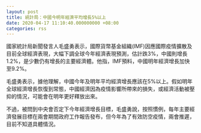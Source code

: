 ```yaml
---
layout: post
title: 統計局：中國今明年經濟平均增長5%以上
date: 2020-04-17 11:10:40.000000000 +08:00
categories: rss
---
```


國家統計局新聞發言人毛盛勇表示，國際貨幣基金組織(IMF)因應國際疫情擴散及目前全球經濟表現，大幅下調全球今年經濟表現預測，估計跌3%，中國則增長1.2%，是少數仍有增長的主要經濟體。他指，IMF預料，中國明年經濟增長加快至9.2%。

毛盛勇表示，據他理解，中國今年及明年平均經濟增長應該在5%以上。假如明年全球經濟增長恢復到常態，中國經濟因為疫情影響所帶來的損失，或經濟活動被壓抑的情況，可能會在明年更好釋放出來。

不過，被問到中央會否定下今年經濟增長目標，毛盛勇說，按照慣例，每年主要經濟發展目標在兩會期間政府工作報告發布，但今年為了有效防空疫情，兩會推遲，目前不知道具體情況。
